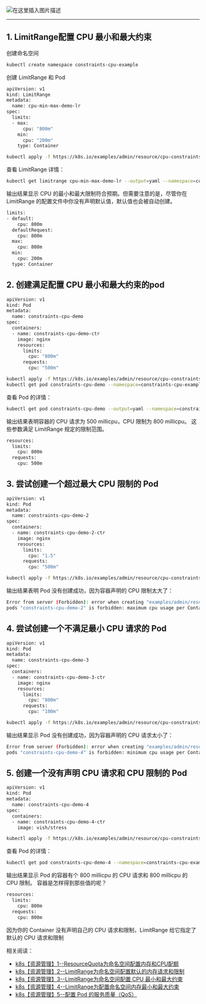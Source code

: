 ![在这里插入图片描述](https://img-blog.csdnimg.cn/20210112150414532.png?x-oss-process=image/watermark,type_ZmFuZ3poZW5naGVpdGk,shadow_10,text_aHR0cHM6Ly9ibG9nLmNzZG4ubmV0L3hpeGloYWhhbGVsZWhlaGU=,size_16,color_FFFFFF,t_70#pic_center)

---

## 1. LimitRange配置 CPU 最小和最大约束
创建命名空间

```bash
kubectl create namespace constraints-cpu-example
```

创建 LimitRange 和 Pod

```bash
apiVersion: v1
kind: LimitRange
metadata:
  name: cpu-min-max-demo-lr
spec:
  limits:
  - max:
      cpu: "800m"
    min:
      cpu: "200m"
    type: Container
```

```bash
kubectl apply -f https://k8s.io/examples/admin/resource/cpu-constraints.yaml --namespace=constraints-cpu-example
```

查看 LimitRange 详情：

```bash
kubectl get limitrange cpu-min-max-demo-lr --output=yaml --namespace=constraints-cpu-example
```

输出结果显示 CPU 的最小和最大限制符合预期。但需要注意的是，尽管你在 LimitRange 的配置文件中你没有声明默认值，默认值也会被自动创建。

```bash
limits:
- default:
    cpu: 800m
  defaultRequest:
    cpu: 800m
  max:
    cpu: 800m
  min:
    cpu: 200m
  type: Container
```
## 2. 创建满足配置 CPU 最小和最大约束的pod

```bash
apiVersion: v1
kind: Pod
metadata:
  name: constraints-cpu-demo
spec:
  containers:
  - name: constraints-cpu-demo-ctr
    image: nginx
    resources:
      limits:
        cpu: "800m"
      requests:
        cpu: "500m"
```

```bash
kubectl apply -f https://k8s.io/examples/admin/resource/cpu-constraints-pod.yaml --namespace=constraints-cpu-example
kubectl get pod constraints-cpu-demo --namespace=constraints-cpu-example
```

查看 Pod 的详情：

```bash
kubectl get pod constraints-cpu-demo --output=yaml --namespace=constraints-cpu-example
```

输出结果表明容器的 CPU 请求为 500 millicpu，CPU 限制为 800 millicpu。 这些参数满足 LimitRange 规定的限制范围。

```bash
resources:
  limits:
    cpu: 800m
  requests:
    cpu: 500m
```
## 3. 尝试创建一个超过最大 CPU 限制的 Pod

```bash
apiVersion: v1
kind: Pod
metadata:
  name: constraints-cpu-demo-2
spec:
  containers:
  - name: constraints-cpu-demo-2-ctr
    image: nginx
    resources:
      limits:
        cpu: "1.5"
      requests:
        cpu: "500m"
```

```bash
kubectl apply -f https://k8s.io/examples/admin/resource/cpu-constraints-pod-2.yaml --namespace=constraints-cpu-example
```

输出结果表明 Pod 没有创建成功，因为容器声明的 CPU 限制太大了：

```bash
Error from server (Forbidden): error when creating "examples/admin/resource/cpu-constraints-pod-2.yaml":
pods "constraints-cpu-demo-2" is forbidden: maximum cpu usage per Container is 800m, but limit is 1500m.
```
## 4. 尝试创建一个不满足最小 CPU 请求的 Pod 

```bash
apiVersion: v1
kind: Pod
metadata:
  name: constraints-cpu-demo-3
spec:
  containers:
  - name: constraints-cpu-demo-3-ctr
    image: nginx
    resources:
      limits:
        cpu: "800m"
      requests:
        cpu: "100m"
```

```bash
kubectl apply -f https://k8s.io/examples/admin/resource/cpu-constraints-pod-3.yaml --namespace=constraints-cpu-example
```

输出结果显示 Pod 没有创建成功，因为容器声明的 CPU 请求太小了：

```bash
Error from server (Forbidden): error when creating "examples/admin/resource/cpu-constraints-pod-3.yaml":
pods "constraints-cpu-demo-4" is forbidden: minimum cpu usage per Container is 200m, but request is 100m.
```
## 5. 创建一个没有声明 CPU 请求和 CPU 限制的 Pod 

```bash
apiVersion: v1
kind: Pod
metadata:
  name: constraints-cpu-demo-4
spec:
  containers:
  - name: constraints-cpu-demo-4-ctr
    image: vish/stress
```

```bash
kubectl apply -f https://k8s.io/examples/admin/resource/cpu-constraints-pod-4.yaml --namespace=constraints-cpu-example
```

查看 Pod 的详情：

```bash
kubectl get pod constraints-cpu-demo-4 --namespace=constraints-cpu-example --output=yaml
```

输出结果显示 Pod 的容器有个 800 millicpu 的 CPU 请求和 800 millicpu 的 CPU 限制。 容器是怎样得到那些值的呢？

```bash
resources:
  limits:
    cpu: 800m
  requests:
    cpu: 800m
```

因为你的 Container 没有声明自己的 CPU 请求和限制，LimitRange 给它指定了 默认的 CPU 请求和限制


相关阅读：
- [k8s【资源管理】1--ResourceQuota为命名空间配置内存和CPU配额](https://ghostwritten.blog.csdn.net/article/details/108813649)
 - [k8s【资源管理】2--LimitRange为命名空间配置默认的内存请求和限制](https://ghostwritten.blog.csdn.net/article/details/112509245)
 - [k8s【资源管理】3--LimitRange为命名空间配置 CPU 最小和最大约束](https://ghostwritten.blog.csdn.net/article/details/112526677)
- [k8s【资源管理】4--LimitRange为配置命名空间内存最小和最大约束](https://ghostwritten.blog.csdn.net/article/details/112524133)
- [k8s【资源管理】5--配置 Pod 的服务质量（QoS）](https://blog.csdn.net/xixihahalelehehe/article/details/112537920)
